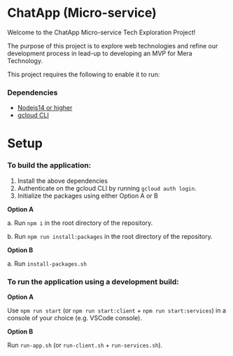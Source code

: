 # ChatApp (Micro-service)

Welcome to the ChatApp Micro-service Tech Exploration Project! 

The purpose of this project is to explore web technologies and refine our development process in lead-up to developing an MVP for Mera Technology.

This project requires the following to enable it to run:


### Dependencies

- [Nodejs14 or higher](https://nodejs.org/en/download/)
- [gcloud CLI](https://cloud.google.com/sdk/docs/install)


# Setup

### To build the application:

1. Install the above dependencies
2. Authenticate on the gcloud CLI by running `gcloud auth login`.
3. Initialize the packages using either Option A or B

**Option A**

a. Run `npm i` in the root directory of the repository.

b. Run `npm run install:packages` in the root directory of the repository.

**Option B**

a. Run `install-packages.sh`

### To run the application using a development build:

**Option A**

Use `npm run start` (or `npm run start:client` + `npm run start:services`) in a console of your choice (e.g. VSCode console).

**Option B**

Run `run-app.sh` (or `run-client.sh` + `run-services.sh`).


